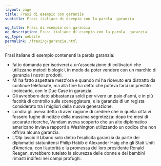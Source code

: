 ```yaml
---
layout: page
title: Frasi di esempio con garanzia 
subtitle: Frasi italiane di esempio con la parola  garanzia

og_title: Frasi di esempio con garanzia 
og_description: Frasi italiane di esempio con la parola  garanzia
og_type: website
permalink: /frasi/g/garanzia.html
---
```


Frasi italiane di esempio contenenti la parola garanzia:


- fatto domanda per iscriverci a un'associazione di coltivatori che utilizzano metodi biologici, in modo da poter vendere con un marchio di garanzia i nostri prodotti.
- Mi ha fatto aspettare mezz'ora e quando mi ha ricevuto era distratto da continue telefonate, ma alla fine ha detto che poteva farci un prestito ipotecario, con le Due Case in garanzia.
- Gli avrebbero dato abbastanza soldi per vivere un paio d'anni, e in più facoltà di controllo sulla sceneggiatura, e la garanzia di un regista considerato tra i migliori della nuova generazione.
- Londra gli aveva detto di aver ragione di credere che in quella città vi fossero fughe di notizie della massima segretezza: dopo tre mesi di accurate ricerche, Vandam aveva scoperto che un alto diplomatico americano inviava rapporti a Washington utilizzando un codice che non offriva alcuna garanzia.
- L’Olp lasciò il Libano solo dietro l’esplicita garanzia da parte dei diplomatici statunitensi Philip Habib e Alexander Haig che gli Stati Uniti d’America, con l’autorità e la promessa del loro presidente Ronald Reagan, avrebbero tutelato la sicurezza delle donne e dei bambini rimasti indifesi nei campi profughi.
